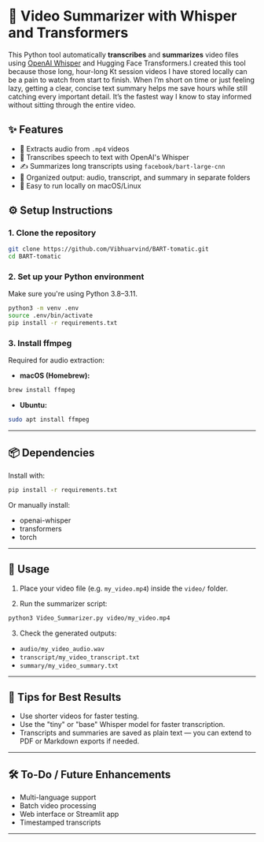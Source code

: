 # 🎥 Video Summarizer with Whisper and Transformers

This Python tool automatically **transcribes** and **summarizes** video files using [OpenAI Whisper](https://github.com/openai/whisper) and Hugging Face Transformers.I created this tool because those long, hour-long Kt session videos I have stored locally can be a pain to watch from start to finish. When I’m short on time or just feeling lazy, getting a clear, concise text summary helps me save hours while still catching every important detail. It’s the fastest way I know to stay informed without sitting through the entire video.


## ✨ Features

- 📼 Extracts audio from `.mp4` videos  
- 🧠 Transcribes speech to text with OpenAI's Whisper  
- ✍️ Summarizes long transcripts using `facebook/bart-large-cnn`  
- 📁 Organized output: audio, transcript, and summary in separate folders  
- 🔧 Easy to run locally on macOS/Linux  


## ⚙️ Setup Instructions

### 1. Clone the repository

```bash
git clone https://github.com/Vibhuarvind/BART-tomatic.git
cd BART-tomatic
````

### 2. Set up your Python environment

Make sure you're using Python 3.8–3.11.

```bash
python3 -m venv .env
source .env/bin/activate
pip install -r requirements.txt
```

### 3. Install ffmpeg

Required for audio extraction:

* **macOS (Homebrew):**

```bash
brew install ffmpeg
```

* **Ubuntu:**

```bash
sudo apt install ffmpeg
```

---

## 📦 Dependencies

Install with:

```bash
pip install -r requirements.txt
```

Or manually install:

* openai-whisper
* transformers
* torch

---

## 🚀 Usage

1. Place your video file (e.g. `my_video.mp4`) inside the `video/` folder.

2. Run the summarizer script:

```bash
python3 Video_Summarizer.py video/my_video.mp4
```

3. Check the generated outputs:

* `audio/my_video_audio.wav`
* `transcript/my_video_transcript.txt`
* `summary/my_video_summary.txt`

---

## 🧪 Tips for Best Results

* Use shorter videos for faster testing.
* Use the "tiny" or "base" Whisper model for faster transcription.
* Transcripts and summaries are saved as plain text — you can extend to PDF or Markdown exports if needed.

---

## 🛠 To-Do / Future Enhancements

* Multi-language support
* Batch video processing
* Web interface or Streamlit app
* Timestamped transcripts

---
